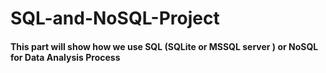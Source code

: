 # SQL-and-NoSQL-Project


#### This part will show how we use SQL (SQLite or MSSQL server ) or NoSQL for Data Analysis Process
